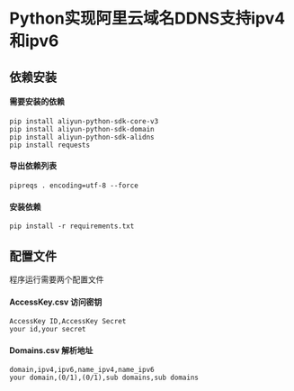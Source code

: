 # Python实现阿里云域名DDNS支持ipv4和ipv6

## 依赖安装

#### 需要安装的依赖
````commandline
pip install aliyun-python-sdk-core-v3
pip install aliyun-python-sdk-domain
pip install aliyun-python-sdk-alidns
pip install requests
````
#### 导出依赖列表
````commandline
pipreqs . encoding=utf-8 --force
````

#### 安装依赖
````commandline
pip install -r requirements.txt
````

## 配置文件
程序运行需要两个配置文件
#### AccessKey.csv 访问密钥
````csv
AccessKey ID,AccessKey Secret
your id,your secret
````

#### Domains.csv 解析地址
````csv
domain,ipv4,ipv6,name_ipv4,name_ipv6
your domain,(0/1),(0/1),sub domains,sub domains
````